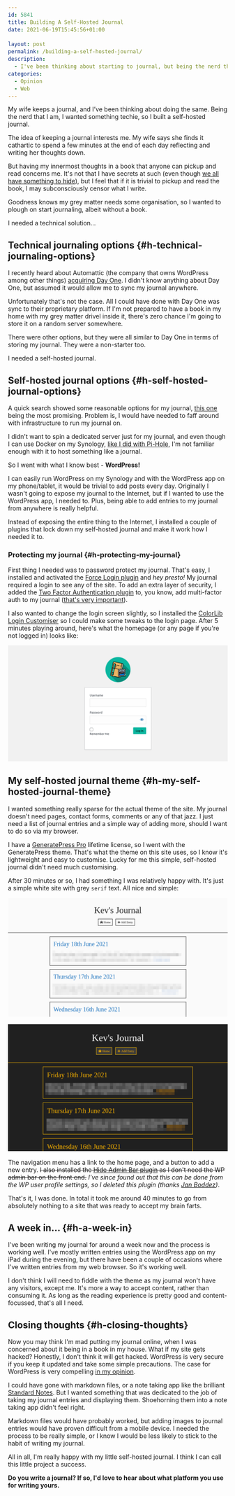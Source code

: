 ```yaml
---
id: 5841
title: Building A Self-Hosted Journal
date: 2021-06-19T15:45:56+01:00

layout: post
permalink: /building-a-self-hosted-journal/
description:
  - I've been thinking about starting to journal, but being the nerd that I am, I wanted something techie. So I built a self-hosted journal.
categories:
  - Opinion
  - Web
---
```

<p class="medium">
  My wife keeps a journal, and I&#8217;ve been thinking about doing the same. Being the nerd that I am, I wanted something techie, so I built a self-hosted journal.
</p>

The idea of keeping a journal interests me. My wife says she finds it cathartic to spend a few minutes at the end of each day reflecting and writing her thoughts down.

But having my innermost thoughts in a book that anyone can pickup and read concerns me. It's not that I have secrets at such (even though [we all have something to hide](/privacy-vs-i-have-nothing-to-hide/)), but I feel that if it is trivial to pickup and read the book, I may subconsciously censor what I write.

Goodness knows my grey matter needs some organisation, so I wanted to plough on start journaling, albeit without a book.

I needed a technical solution...

## Technical journaling options {#h-technical-journaling-options}

I recently heard about Automattic (the company that owns WordPress among other things) <a href="https://dayoneapp.com/blog/day-one-at-automattic" target="_blank" rel="noreferrer noopener">acquiring Day One</a>. I didn't know anything about Day One, but assumed it would allow me to sync my journal anywhere.

Unfortunately that's not the case. All I could have done with Day One was sync to their proprietary platform. If I'm not prepared to have a book in my home with my grey matter drivel inside it, there's zero chance I'm going to store it on a random server somewhere.

There were other options, but they were all similar to Day One in terms of storing my journal. They were a non-starter too.

I needed a self-hosted journal.

## Self-hosted journal options {#h-self-hosted-journal-options}

A quick search showed some reasonable options for my journal, <a href="https://github.com/inoda/journal" target="_blank" rel="noreferrer noopener">this one</a> being the most promising. Problem is, I would have needed to faff around with infrastructure to run my journal on.

I didn't want to spin a dedicated server just for my journal, and even though I can use Docker on my Synology, [like I did with Pi-Hole](/how-to-setup-pi-hole-on-a-synology-nas/), I'm not familiar enough with it to host something like a journal.

So I went with what I know best - <strong>WordPress!</strong>

I can easily run WordPress on my Synology and with the WordPress app on my phone/tablet, it would be trivial to add posts every day. Originally I wasn't going to expose my journal to the Internet, but if I wanted to use the WordPress app, I needed to. Plus, being able to add entries to my journal from anywhere is really helpful.

Instead of exposing the entire thing to the Internet, I installed a couple of plugins that lock down my self-hosted journal and make it work how I needed it to.

### Protecting my journal {#h-protecting-my-journal}

First thing I needed was to password protect my journal. That's easy, I installed and activated the <a href="https://en-gb.wordpress.org/plugins/wp-force-login/" target="_blank" rel="noreferrer noopener">Force Login plugin</a> and _hey presto!_ My journal required a login to see any of the site. To add an extra layer of security, I added the <a href="https://en-gb.wordpress.org/plugins/two-factor-authentication/" target="_blank" rel="noreferrer noopener">Two Factor Authentication plugin</a> to, you know, add multi-factor auth to my journal ([that's very important](/what-is-two-factor-authentication/)).

I also wanted to change the login screen slightly, so I installed the <a href="https://en-gb.wordpress.org/plugins/colorlib-login-customizer/" target="_blank" rel="noreferrer noopener">ColorLib Login Customiser</a> so I could make some tweaks to the login page. After 5 minutes playing around, here's what the homepage (or any page if you're not logged in) looks like:

![](/assets/images/journal-login.png)

## My self-hosted journal theme {#h-my-self-hosted-journal-theme}

I wanted something really sparse for the actual theme of the site. My journal doesn't need pages, contact forms, comments or any of that jazz. I just need a list of journal entries and a simple way of adding more, should I want to do so via my browser.

I have a <a href="https://generatepress.com/" target="_blank" rel="noreferrer noopener">GeneratePress Pro</a> lifetime license, so I went with the GeneratePress theme. That's what the theme on this site uses, so I know it's lightweight and easy to customise. Lucky for me this simple, self-hosted journal didn't need much customising.

After 30 minutes or so, I had something I was relatively happy with. It's just a simple white site with grey `serif` text. All nice and simple:

![](/assets/images/journal-homepage.png)

![](/assets/images/journal-homepage-dark.png)

The navigation menu has a link to the home page, and a button to add a new entry. <s>I also installed the <a href="https://en-gb.wordpress.org/plugins/hide-admin-bar/" target="_blank" rel="noreferrer noopener">Hide Admin Bar plugin</a> as I don't need the WP admin bar on the front end.</s> _I've since found out that this can be done from the WP user profile settings, so I deleted this plugin (thanks <a href="https://jan.boddez.net/" target="_blank" rel="noreferrer noopener">Jan Boddez</a>)_.

That's it, I was done. In total it took me around 40 minutes to go from absolutely nothing to a site that was ready to accept my brain farts.

## A week in&#8230; {#h-a-week-in}

I've been writing my journal for around a week now and the process is working well. I've mostly written entries using the WordPress app on my iPad during the evening, but there have been a couple of occasions where I've written entries from my web browser. So it's working well.

I don't think I will need to fiddle with the theme as my journal won't have any visitors, except me. It's more a way to accept content, rather than consuming it. As long as the reading experience is pretty good and content-focussed, that's all I need.

## Closing thoughts {#h-closing-thoughts}

Now you may think I'm mad putting my journal online, when I was concerned about it being in a book in my house. What if my site gets hacked? Honestly, I don't think it will get hacked. WordPress is very secure if you keep it updated and take some simple precautions. The case for WordPress is very compelling [in my opinion](/the-case-for-wordpress/).

I could have gone with markdown files, or a note taking app like the brilliant <a href="https://standardnotes.org/" target="_blank" rel="noreferrer noopener">Standard Notes</a>. But I wanted something that was dedicated to the job of taking my journal entries and displaying them. Shoehorning them into a note taking app didn't feel right.

Markdown files would have probably worked, but adding images to journal entries would have proven difficult from a mobile device. I needed the process to be really simple, or I know I would be less likely to stick to the habit of writing my journal.

All in all, I'm really happy with my little self-hosted journal. I think I can call this little project a success.

**Do you write a journal? If so, I'd love to hear about what platform you use for writing yours.**
